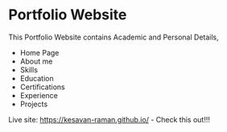 
# Portfolio Website

This Portfolio Website contains Academic and Personal Details,
* Home Page
* About me
* Skills
* Education
* Certifications
* Experience
* Projects

Live site: https://kesavan-raman.github.io/ - Check this out!!!
